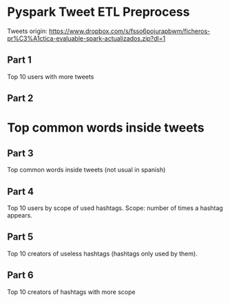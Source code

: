 # Pyspark Tweet ETL Preprocess

Tweets origin: https://www.dropbox.com/s/fsso6pojurapbwm/ficheros-pr%C3%A1ctica-evaluable-spark-actualizados.zip?dl=1

## Part 1

Top 10 users with more tweets

## Part 2

# Top common words inside tweets


## Part 3

Top common words inside tweets (not usual in spanish)

## Part 4

Top 10 users by scope of used hashtags. Scope: number of times a hashtag appears.

## Part 5

Top 10 creators of useless hashtags (hashtags only used by them).

## Part 6

Top 10 creators of hashtags with more scope

